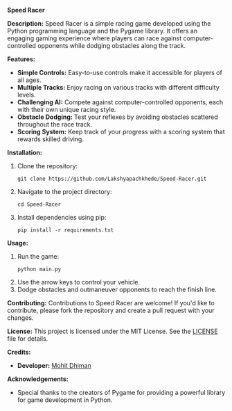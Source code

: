 **Speed Racer**

**Description:**
Speed Racer is a simple racing game developed using the Python programming language and the Pygame library. It offers an engaging gaming experience where players can race against computer-controlled opponents while dodging obstacles along the track.

**Features:**
- **Simple Controls:** Easy-to-use controls make it accessible for players of all ages.
- **Multiple Tracks:** Enjoy racing on various tracks with different difficulty levels.
- **Challenging AI:** Compete against computer-controlled opponents, each with their own unique racing style.
- **Obstacle Dodging:** Test your reflexes by avoiding obstacles scattered throughout the race track.
- **Scoring System:** Keep track of your progress with a scoring system that rewards skilled driving.

**Installation:**
1. Clone the repository:
   ```
   git clone https://github.com/Lakshyapachkhede/Speed-Racer.git
   ```
2. Navigate to the project directory:
   ```
   cd Speed-Racer
   ```
3. Install dependencies using pip:
   ```
   pip install -r requirements.txt
   ```

**Usage:**
1. Run the game:
   ```
   python main.py
   ```
2. Use the arrow keys to control your vehicle.
3. Dodge obstacles and outmaneuver opponents to reach the finish line.

**Contributing:**
Contributions to Speed Racer are welcome! If you'd like to contribute, please fork the repository and create a pull request with your changes.

**License:**
This project is licensed under the MIT License. See the [LICENSE](LICENSE) file for details.

**Credits:**
- **Developer:** [Mohit Dhiman](https://github.com/Mohit-Dhiman-CS)

**Acknowledgements:**
- Special thanks to the creators of Pygame for providing a powerful library for game development in Python.